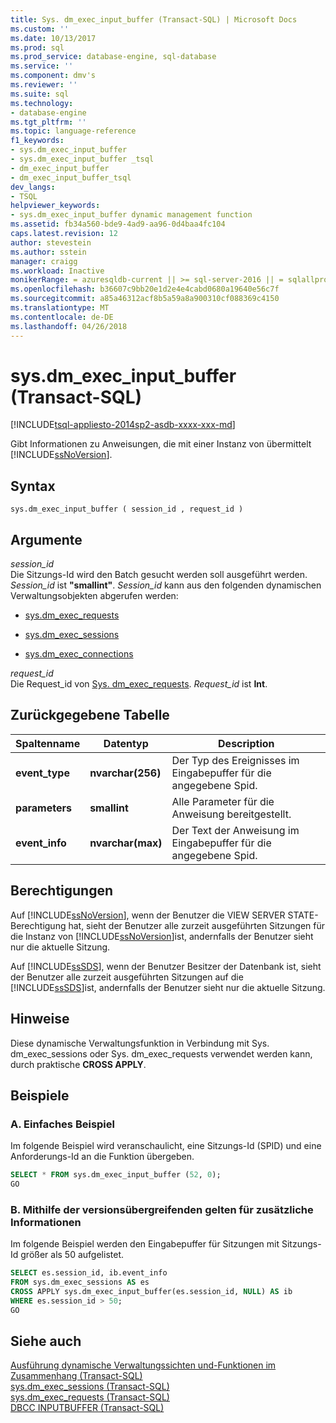 ```yaml
---
title: Sys. dm_exec_input_buffer (Transact-SQL) | Microsoft Docs
ms.custom: ''
ms.date: 10/13/2017
ms.prod: sql
ms.prod_service: database-engine, sql-database
ms.service: ''
ms.component: dmv's
ms.reviewer: ''
ms.suite: sql
ms.technology:
- database-engine
ms.tgt_pltfrm: ''
ms.topic: language-reference
f1_keywords:
- sys.dm_exec_input_buffer
- sys.dm_exec_input_buffer _tsql
- dm_exec_input_buffer
- dm_exec_input_buffer_tsql
dev_langs:
- TSQL
helpviewer_keywords:
- sys.dm_exec_input_buffer dynamic management function
ms.assetid: fb34a560-bde9-4ad9-aa96-0d4baa4fc104
caps.latest.revision: 12
author: stevestein
ms.author: sstein
manager: craigg
ms.workload: Inactive
monikerRange: = azuresqldb-current || >= sql-server-2016 || = sqlallproducts-allversions
ms.openlocfilehash: b36607c9bb20e1d2e4e4cabd0680a19640e56c7f
ms.sourcegitcommit: a85a46312acf8b5a59a8a900310cf088369c4150
ms.translationtype: MT
ms.contentlocale: de-DE
ms.lasthandoff: 04/26/2018
---
```

# <a name="sysdmexecinputbuffer-transact-sql"></a>sys.dm_exec_input_buffer (Transact-SQL)
[!INCLUDE[tsql-appliesto-2014sp2-asdb-xxxx-xxx-md](../../includes/tsql-appliesto-2014sp2-asdb-xxxx-xxx-md.md)]

  Gibt Informationen zu Anweisungen, die mit einer Instanz von übermittelt [!INCLUDE[ssNoVersion](../../includes/ssnoversion-md.md)].  
  
## <a name="syntax"></a>Syntax  
  
```  
sys.dm_exec_input_buffer ( session_id , request_id )
```  
  
## <a name="arguments"></a>Argumente  
*session_id*  
Die Sitzungs-Id wird den Batch gesucht werden soll ausgeführt werden. *Session_id* ist **"smallint"**. *Session_id* kann aus den folgenden dynamischen Verwaltungsobjekten abgerufen werden:  
  
-   [sys.dm_exec_requests](../../relational-databases/system-dynamic-management-views/sys-dm-exec-requests-transact-sql.md)  
  
-   [sys.dm_exec_sessions](../../relational-databases/system-dynamic-management-views/sys-dm-exec-sessions-transact-sql.md)  
  
-   [sys.dm_exec_connections](../../relational-databases/system-dynamic-management-views/sys-dm-exec-connections-transact-sql.md)   
  
*request_id*  
Die Request_id von [Sys. dm_exec_requests](../../relational-databases/system-dynamic-management-views/sys-dm-exec-requests-transact-sql.md). *Request_id* ist **Int**.  
  
## <a name="table-returned"></a>Zurückgegebene Tabelle  
  
|Spaltenname|Datentyp|Description|  
|-----------------|---------------|-----------------|  
|**event_type**|**nvarchar(256)**|Der Typ des Ereignisses im Eingabepuffer für die angegebene Spid.|  
|**parameters**|**smallint**|Alle Parameter für die Anweisung bereitgestellt.|  
|**event_info**|**nvarchar(max)**|Der Text der Anweisung im Eingabepuffer für die angegebene Spid.|  
  
## <a name="permissions"></a>Berechtigungen  
 Auf [!INCLUDE[ssNoVersion](../../includes/ssnoversion-md.md)], wenn der Benutzer die VIEW SERVER STATE-Berechtigung hat, sieht der Benutzer alle zurzeit ausgeführten Sitzungen für die Instanz von [!INCLUDE[ssNoVersion](../../includes/ssnoversion-md.md)]ist, andernfalls der Benutzer sieht nur die aktuelle Sitzung.  
  
 Auf [!INCLUDE[ssSDS](../../includes/sssds-md.md)], wenn der Benutzer Besitzer der Datenbank ist, sieht der Benutzer alle zurzeit ausgeführten Sitzungen auf die [!INCLUDE[ssSDS](../../includes/sssds-md.md)]ist, andernfalls der Benutzer sieht nur die aktuelle Sitzung.  
  
## <a name="remarks"></a>Hinweise  
 Diese dynamische Verwaltungsfunktion in Verbindung mit Sys. dm_exec_sessions oder Sys. dm_exec_requests verwendet werden kann, durch praktische **CROSS APPLY**.  
  
## <a name="examples"></a>Beispiele  
  
### <a name="a-simple-example"></a>A. Einfaches Beispiel  
 Im folgende Beispiel wird veranschaulicht, eine Sitzungs-Id (SPID) und eine Anforderungs-Id an die Funktion übergeben.  
  
```sql  
SELECT * FROM sys.dm_exec_input_buffer (52, 0);
GO
```  
  
### <a name="b-using-cross-apply-to-additional-information"></a>B. Mithilfe der versionsübergreifenden gelten für zusätzliche Informationen  
 Im folgende Beispiel werden den Eingabepuffer für Sitzungen mit Sitzungs-Id größer als 50 aufgelistet.  
  
```sql  
SELECT es.session_id, ib.event_info   
FROM sys.dm_exec_sessions AS es  
CROSS APPLY sys.dm_exec_input_buffer(es.session_id, NULL) AS ib  
WHERE es.session_id > 50;
GO
```  
  
## <a name="see-also"></a>Siehe auch  
 [Ausführung dynamische Verwaltungssichten und-Funktionen im Zusammenhang &#40;Transact-SQL&#41;](../../relational-databases/system-dynamic-management-views/execution-related-dynamic-management-views-and-functions-transact-sql.md)   
 [sys.dm_exec_sessions &#40;Transact-SQL&#41;](../../relational-databases/system-dynamic-management-views/sys-dm-exec-sessions-transact-sql.md)   
 [sys.dm_exec_requests &#40;Transact-SQL&#41;](../../relational-databases/system-dynamic-management-views/sys-dm-exec-requests-transact-sql.md)   
 [DBCC INPUTBUFFER &#40;Transact-SQL&#41;](../../t-sql/database-console-commands/dbcc-inputbuffer-transact-sql.md)  
